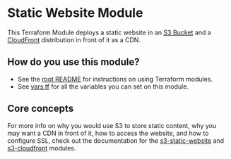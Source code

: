 # Static Website Module

This Terraform Module deploys a static website in an [S3 Bucket](https://aws.amazon.com/s3/) and a [CloudFront](https://aws.amazon.com/cloudfront/) distribution in front of it as a CDN.

## How do you use this module?

* See the [root README](/README.md) for instructions on using Terraform modules.
* See [vars.tf](./vars.tf) for all the variables you can set on this module.

## Core concepts

For more info on why you would use S3 to store static content, why you may want a CDN in front of it, how to access the 
website, and how to configure SSL, check out the documentation for the 
[s3-static-website](https://github.com/gruntwork-io/package-static-assets/tree/master/modules/s3-static-website) and
[s3-cloudfront](https://github.com/gruntwork-io/package-static-assets/tree/master/modules/s3-cloudfront) modules.
